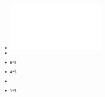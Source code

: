 - ![Informe Contrato 73  Proyecto Alumnus+vf signed (1).pdf](../assets/Informe_Contrato_73_Proyecto_Alumnus+vf_signed_(1)_1637552839114_0.pdf)
-
- ```calc
  6*5
  ```
- ```calc
  4*5
  ```
-
- ```calc
  1*5
  ```